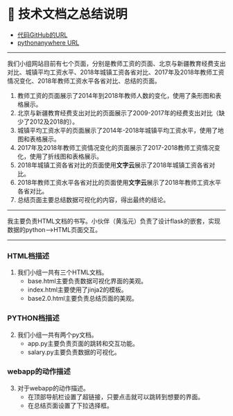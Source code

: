 # 📣 技术文档之总结说明
* [代码GitHub的URL](https://github.com/aqiangwansui/python_final_test/tree/master/the_code_of_python_final_test)
* [pythonanywhere URL]()

***

我们小组网站目前有七个页面，分别是教师工资的页面、北京与新疆教育经费支出对比、城镇平均工资水平、2018年城镇工资各省对比、2017年及2018年教师工资情况变化、2018年教师工资水平各省对比、总结的页面。
1. 教师工资的页面展示了2014年到2018年教师人数的变化，使用了条形图和表格展示。
2. 北京与新疆教育经费支出对比的页面展示了2009-2017年的经费支出对比（缺少了2012及2018的）。
3. 城镇平均工资水平的页面展示了2014年-2018年城镇平均工资水平，使用了地图和表格展示。
4. 2017年及2018年教师工资情况变化的页面展示了2017-2018教师工资情况变化，使用了折线图和表格展示。
5. 2018年城镇工资各省对比的页面使用**文字云**展示了2018年城镇工资各省对比。
6. 2018年教师工资水平各省对比的页面使用**文字云**展示了2018年教师工资水平各省对比。
7. 总结页面主要总结数据可视化的内容，得出最终的结论。

***

我主要负责HTML文档的书写。小伙伴（黄泓元）负责了设计flask的嵌套，实现数据的python——>HTML页面交互。

*** 

### HTML档描述
1. 我们小组一共有三个HTML文档。
   * base.html主要负责数据可视化界面的美观。
   * index.html主要使用了jinja2的模板。
   * base2.0.html主要负责总结页面的美观。
### PYTHON档描述
2. 我们小组一共有两个py文档。
   * app.py主要负责页面的跳转和交互功能。
   * salary.py主要负责数据的可视化。
### webapp的动作描述
3. 对于webapp的动作描述。
   * 在顶部导航栏设置了超链接，只要点击就可以跳转到想要的界面。
   * 在总结页面设置了下拉选择框。



